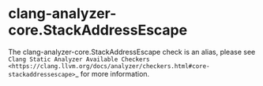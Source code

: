 clang-analyzer-core.StackAddressEscape
======================================

The clang-analyzer-core.StackAddressEscape check is an alias, please see
`Clang Static Analyzer Available Checkers <https://clang.llvm.org/docs/analyzer/checkers.html#core-stackaddressescape>`\_
for more information.

